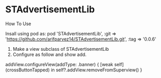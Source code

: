 # STAdvertisementLib

How To Use

Insall using pod as: pod 'STAdvertisementLib', :git => 'https://github.com/arifparvez14/STAdvertisementLib.git', :tag => '0.0.6'

1. Make a view subclass of STAdvertisementLib
2. Configure as follow and show add.

addView.configureView(addType: .banner) {
     [weak self] (crossButtonTapped) in
     self?.addView.removeFromSuperview()
}
